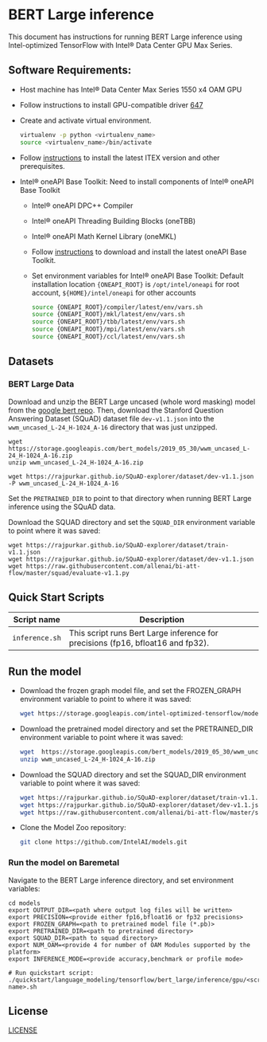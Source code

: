<!--- 0. Title -->
# BERT Large inference

<!-- 10. Description -->

This document has instructions for running BERT Large inference using
Intel-optimized TensorFlow with Intel® Data Center GPU Max Series.

<!--- 20. GPU Setup -->
## Software Requirements:
- Host machine has Intel® Data Center Max Series 1550 x4 OAM GPU
- Follow instructions to install GPU-compatible driver [647](https://dgpu-docs.intel.com/releases/stable_647_21_20230714.html)
- Create and activate virtual environment.
  ```bash
  virtualenv -p python <virtualenv_name>
  source <virtualenv_name>/bin/activate
  ```
- Follow [instructions](https://pypi.org/project/intel-extension-for-tensorflow/) to install the latest ITEX version and other prerequisites.

- Intel® oneAPI Base Toolkit: Need to install components of Intel® oneAPI Base Toolkit
  - Intel® oneAPI DPC++ Compiler
  - Intel® oneAPI Threading Building Blocks (oneTBB)
  - Intel® oneAPI Math Kernel Library (oneMKL)
  - Follow [instructions](https://www.intel.com/content/www/us/en/developer/tools/oneapi/base-toolkit-download.html?operatingsystem=linux&distributions=offline) to download and install the latest oneAPI Base Toolkit.

  - Set environment variables for Intel® oneAPI Base Toolkit: 
    Default installation location `{ONEAPI_ROOT}` is `/opt/intel/oneapi` for root account, `${HOME}/intel/oneapi` for other accounts
    ```bash
    source {ONEAPI_ROOT}/compiler/latest/env/vars.sh
    source {ONEAPI_ROOT}/mkl/latest/env/vars.sh
    source {ONEAPI_ROOT}/tbb/latest/env/vars.sh
    source {ONEAPI_ROOT}/mpi/latest/env/vars.sh
    source {ONEAPI_ROOT}/ccl/latest/env/vars.sh
    ```

<!--- 30. Datasets -->
## Datasets

### BERT Large Data
Download and unzip the BERT Large uncased (whole word masking) model from the [google bert repo](https://github.com/google-research/bert#pre-trained-models).
Then, download the Stanford Question Answering Dataset (SQuAD) dataset file `dev-v1.1.json` into the `wwm_uncased_L-24_H-1024_A-16` directory that was just unzipped.

```
wget https://storage.googleapis.com/bert_models/2019_05_30/wwm_uncased_L-24_H-1024_A-16.zip
unzip wwm_uncased_L-24_H-1024_A-16.zip

wget https://rajpurkar.github.io/SQuAD-explorer/dataset/dev-v1.1.json -P wwm_uncased_L-24_H-1024_A-16
```
Set the `PRETRAINED_DIR` to point to that directory when running BERT Large inference using the SQuAD data.

Download the SQUAD directory and set the `SQUAD_DIR` environment variable to point where it was saved:
  ```
  wget https://rajpurkar.github.io/SQuAD-explorer/dataset/train-v1.1.json
  wget https://rajpurkar.github.io/SQuAD-explorer/dataset/dev-v1.1.json
  wget https://raw.githubusercontent.com/allenai/bi-att-flow/master/squad/evaluate-v1.1.py
  ```

<!--- 40. Quick Start Scripts -->
## Quick Start Scripts

| Script name | Description |
|-------------|-------------|
| `inference.sh` | This script runs Bert Large inference for precisions (fp16, bfloat16 and fp32). |


<!--- 50. Baremetal -->
## Run the model
* Download the frozen graph model file, and set the FROZEN_GRAPH environment variable to point to where it was saved:
  ```bash
  wget https://storage.googleapis.com/intel-optimized-tensorflow/models/3_0/bert_frozen_graph_fp32.pb
  ```

* Download the pretrained model directory and set the PRETRAINED_DIR environment variable to point where it was saved:
  ```bash
  wget  https://storage.googleapis.com/bert_models/2019_05_30/wwm_uncased_L-24_H-1024_A-16.zip
  unzip wwm_uncased_L-24_H-1024_A-16.zip
  ```

* Download the SQUAD directory and set the SQUAD_DIR environment variable to point where it was saved:
  ```bash
  wget https://rajpurkar.github.io/SQuAD-explorer/dataset/train-v1.1.json
  wget https://rajpurkar.github.io/SQuAD-explorer/dataset/dev-v1.1.json
  wget https://raw.githubusercontent.com/allenai/bi-att-flow/master/squad/evaluate-v1.1.py
  ```
* Clone the Model Zoo repository:
  ```bash
  git clone https://github.com/IntelAI/models.git
  ```

### Run the model on Baremetal
Navigate to the BERT Large inference directory, and set environment variables:
```
cd models
export OUTPUT_DIR=<path where output log files will be written>
export PRECISION=<provide either fp16,bfloat16 or fp32 precisions>
export FROZEN_GRAPH=<path to pretrained model file (*.pb)>
export PRETRAINED_DIR=<path to pretrained directory>
export SQUAD_DIR=<path to squad directory>
export NUM_OAM=<provide 4 for number of OAM Modules supported by the platform>
export INFERENCE_MODE=<provide accuracy,benchmark or profile mode>

# Run quickstart script:
./quickstart/language_modeling/tensorflow/bert_large/inference/gpu/<script name>.sh
```

<!--- 80. License -->
## License

[LICENSE](/LICENSE)

